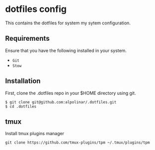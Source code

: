 # dotfiles config

This contains the dotfiles for system my sytem configuration.

## Requirements

Ensure that you have the following installed in your system.

 - `Git`
 - `Stow`

## Installation

First, clone the .dotfiles repo in your $HOME directory using git.

```
$ git clone git@github.com:alpolinar/.dotfiles.git
$ cd .dotfiles
```

## tmux

Install tmux plugins manager

```
git clone https://github.com/tmux-plugins/tpm ~/.tmux/plugins/tpm
```
